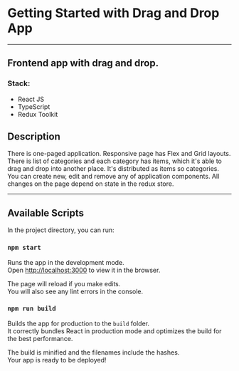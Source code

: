 # Getting Started with Drag and Drop App

***

## Frontend app with drag and drop.

### Stack:
* React JS
* TypeScript
* Redux Toolkit

## Description

There is one-paged application. Responsive page has Flex and Grid layouts.
There is list of categories and each category has items, which it's able to drag and drop into another place. 
It's distributed as items so categories.
You can create new, edit and remove any of application components.
All changes on the page depend on state in the redux store.

***

## Available Scripts

In the project directory, you can run:

### `npm start`

Runs the app in the development mode.\
Open [http://localhost:3000](http://localhost:3000) to view it in the browser.

The page will reload if you make edits.\
You will also see any lint errors in the console.

### `npm run build`

Builds the app for production to the `build` folder.\
It correctly bundles React in production mode and optimizes the build for the best performance.

The build is minified and the filenames include the hashes.\
Your app is ready to be deployed!
